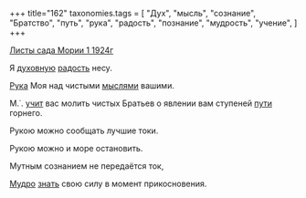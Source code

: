 +++
title="162"
taxonomies.tags = [
 "Дух",
 "мысль",
 "сознание",
 "Братство",
 "путь",
 "рука",
 "радость",
 "познание",
 "мудрость",
 "учение",
]
+++

[Листы сада Мории 1 1924г](/agni/1924)

Я [духовную](/tags/Дух) [радость](/tags/радость) несу.   

[Рука](/tags/рука) Моя над чистыми [мыслями](/tags/мысль) вашими.   

М.˙. [учит](/tags/учение) вас молить чистых Братьев о явлении вам ступеней [пути](/tags/путь) горнего.   

Рукою можно сообщать лучшие токи.   

Рукою можно и море остановить.   

Мутным сознанием не передаётся ток,   

[Мудро](/tags/мудрость) [знать](/tags/познание) свою силу в момент прикосновения.   

